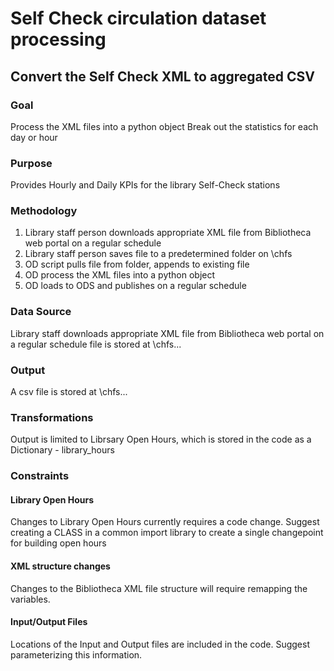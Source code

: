 # Self Check circulation dataset processing

## Convert the Self Check XML to aggregated CSV

### Goal 
Process the XML files into a python object
Break out the statistics for each day or hour 

### Purpose 
Provides Hourly and Daily KPIs for the library Self-Check stations

### Methodology 
1. Library staff person downloads appropriate XML file from Bibliotheca web portal on a regular schedule
2. Library staff person saves file to a predetermined folder on \\chfs
3. OD script pulls file from folder, appends to existing file
4. OD process the XML files into a python object 
5. OD loads to ODS and publishes on a regular schedule

### Data Source
Library staff downloads appropriate XML file from Bibliotheca web portal on a regular schedule
file is stored at \\chfs\...
### Output 
A csv file is stored at \\chfs\...
### Transformations
Output is limited to Librsary Open Hours, which is stored in the code as a Dictionary - library_hours

### Constraints
#### Library Open Hours
Changes to Library Open Hours currently requires a code change.
Suggest creating a CLASS in a common import library to create a single changepoint for building open hours
#### XML structure changes
Changes to the Bibliotheca XML file structure will require remapping the variables.
#### Input/Output Files
Locations of the Input and Output files are included in the code. Suggest parameterizing this information.
